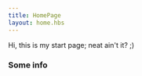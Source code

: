 ```yaml
---
title: HomePage
layout: home.hbs
---
```

Hi, this is my start page; neat ain't it? ;)

### Some info
